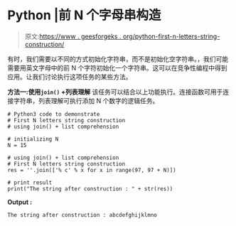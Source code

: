 # Python |前 N 个字母串构造

> 原文:[https://www . geesforgeks . org/python-first-n-letters-string-construction/](https://www.geeksforgeeks.org/python-first-n-letters-string-construction/)

有时，我们需要以不同的方式初始化字符串，而不是初始化空字符串。，我们可能需要用英文字母中的前 N 个字符初始化一个字符串。这可以在竞争性编程中得到应用。让我们讨论执行这项任务的某些方法。

**方法一:使用`join()` +列表理解**
该任务可以结合以上功能执行。连接函数可用于连接字符串，列表理解可执行添加 N 个数字的逻辑任务。

```
# Python3 code to demonstrate
# First N letters string construction
# using join() + list comprehension

# initializing N 
N = 15

# using join() + list comprehension
# First N letters string construction
res = ''.join(['% c' % x for x in range(97, 97 + N)])

# print result
print("The string after construction : " + str(res))
```

**Output :**

```
The string after construction : abcdefghijklmno

```